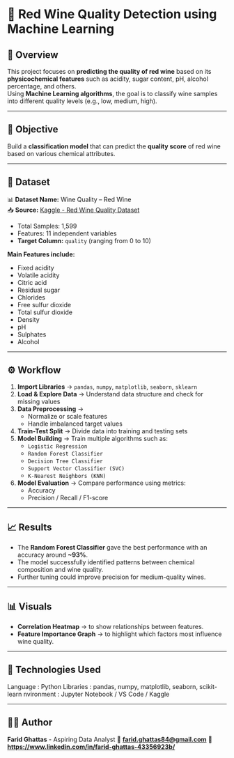 # 🍷 Red Wine Quality Detection using Machine Learning

## 📘 Overview  
This project focuses on **predicting the quality of red wine** based on its **physicochemical features** such as acidity, sugar content, pH, alcohol percentage, and others.  
Using **Machine Learning algorithms**, the goal is to classify wine samples into different quality levels (e.g., low, medium, high).

---

## 🧠 Objective  
Build a **classification model** that can predict the **quality score** of red wine based on various chemical attributes.

---

## 🧩 Dataset  
📊 **Dataset Name:** Wine Quality – Red Wine  
📥 **Source:** [Kaggle - Red Wine Quality Dataset](https://www.kaggle.com/datasets/uciml/red-wine-quality-cortez-et-al)

- Total Samples: 1,599  
- Features: 11 independent variables  
- **Target Column:** `quality` (ranging from 0 to 10)  

**Main Features include:**
- Fixed acidity  
- Volatile acidity  
- Citric acid  
- Residual sugar  
- Chlorides  
- Free sulfur dioxide  
- Total sulfur dioxide  
- Density  
- pH  
- Sulphates  
- Alcohol  

---

## ⚙️ Workflow  
1. **Import Libraries** → `pandas`, `numpy`, `matplotlib`, `seaborn`, `sklearn`  
2. **Load & Explore Data** → Understand data structure and check for missing values  
3. **Data Preprocessing** →  
   - Normalize or scale features  
   - Handle imbalanced target values  
4. **Train-Test Split** → Divide data into training and testing sets  
5. **Model Building** → Train multiple algorithms such as:  
   - `Logistic Regression`  
   - `Random Forest Classifier`  
   - `Decision Tree Classifier`  
   - `Support Vector Classifier (SVC)`  
   - `K-Nearest Neighbors (KNN)`  
6. **Model Evaluation** → Compare performance using metrics:  
   - Accuracy  
   - Precision / Recall / F1-score  
---

## 📈 Results  
- The **Random Forest Classifier** gave the best performance with an accuracy around **~93%**.  
- The model successfully identified patterns between chemical composition and wine quality.  
- Further tuning could improve precision for medium-quality wines.

---

## 📊 Visuals  
- **Correlation Heatmap** → to show relationships between features.  
- **Feature Importance Graph** → to highlight which factors most influence wine quality.  

---

## 🧰 Technologies Used  
Language : Python 
Libraries : pandas, numpy, matplotlib, seaborn, scikit-learn 
nvironment : Jupyter Notebook / VS Code / Kaggle 

---

## 👨‍💻 Author
**Farid Ghattas** - Aspiring Data Analyst
📧 **farid.ghattas84@gmail.com** 
💼 **https://www.linkedin.com/in/farid-ghattas-43356923b/**

